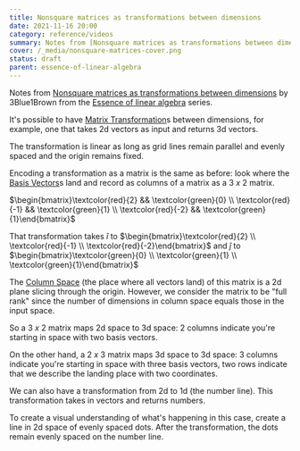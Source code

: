 ```yaml
---
title: Nonsquare matrices as transformations between dimensions
date: 2021-11-16 20:00
category: reference/videos
summary: Notes from [Nonsquare matrices as transformations between dimensions](https://www.youtube.com/watch?v=v8VSDg_WQlA) by 3Blue1Brown from the [Essence of linear algebra](https://www.youtube.com/playlist?list=PLZHQObOWTQDPD3MizzM2xVFitgF8hE_ab) series
cover: /_media/nonsquare-matrices-cover.png
status: draft
parent: essence-of-linear-algebra
---
```


Notes from [Nonsquare matrices as transformations between dimensions](https://www.youtube.com/watch?v=v8VSDg_WQlA) by 3Blue1Brown from the [Essence of linear algebra](https://www.youtube.com/playlist?list=PLZHQObOWTQDPD3MizzM2xVFitgF8hE_ab) series.

It's possible to have [Matrix Transformation](permanent/matrix-transformation.md)s between dimensions, for example, one that takes 2d vectors as input and returns 3d vectors.

The transformation is linear as long as grid lines remain parallel and evenly spaced and the origin remains fixed.

Encoding a transformation as a matrix is the same as before: look where the [Basis Vectors](permanent/basis-vectors.md)s land and record as columns of a matrix as a $3 \ x \ 2$ matrix.

$\begin{bmatrix}\textcolor{red}{2} && \textcolor{green}{0} \\ \textcolor{red}{-1} && \textcolor{green}{1} \\ \textcolor{red}{-2} && \textcolor{green}{1}\end{bmatrix}$

That transformation takes $\hat{i}$ to $\begin{bmatrix}\textcolor{red}{2} \\ \textcolor{red}{-1} \\ \textcolor{red}{-2}\end{bmatrix}$ and $\hat{j}$ to $\begin{bmatrix}\textcolor{green}{0} \\ \textcolor{green}{1} \\ \textcolor{green}{1}\end{bmatrix}$ 

The [Column Space](../../../permanent/column-space.md) (the place where all vectors land) of this matrix is a 2d plane slicing through the origin. However, we consider the matrix to be "full rank" since the number of dimensions in column space equals those in the input space.

So a $3 \ x \ 2$ matrix maps 2d space to 3d space: 2 columns indicate you're starting in space with two basis vectors.

On the other hand, a $2 \ x \ 3$ matrix maps 3d space to 3d space: 3 columns indicate you're starting in space with three basis vectors, two rows indicate that we describe the landing place with two coordinates.

We can also have a transformation from 2d to 1d (the number line). This transformation takes in vectors and returns numbers.

To create a visual understanding of what's happening in this case, create a line in 2d space of evenly spaced dots. After the transformation, the dots remain evenly spaced on the number line.
